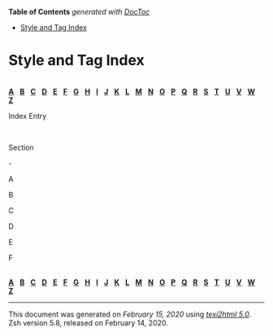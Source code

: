 <!-- START doctoc generated TOC please keep comment here to allow auto update -->
<!-- DON'T EDIT THIS SECTION, INSTEAD RE-RUN doctoc TO UPDATE -->
**Table of Contents**  *generated with [DocToc](https://github.com/thlorenz/doctoc)*

- [Style and Tag Index](#style-and-tag-index)

<!-- END doctoc generated TOC please keep comment here to allow auto update -->

<span id="Style-and-Tag-Index"></span>
<span id="Style-and-Tag-Index-1"></span>

# Style and Tag Index

   
[**A**](#Style-and-Tag-Index-1_ky_letter-A)  
[**B**](#Style-and-Tag-Index-1_ky_letter-B)  
[**C**](#Style-and-Tag-Index-1_ky_letter-C)  
[**D**](#Style-and-Tag-Index-1_ky_letter-D)  
[**E**](#Style-and-Tag-Index-1_ky_letter-E)  
[**F**](#Style-and-Tag-Index-1_ky_letter-F)  
[**G**](zsh_18.html#index_split-17_ky_letter-G)  
[**H**](zsh_18.html#index_split-17_ky_letter-H)  
[**I**](zsh_18.html#index_split-17_ky_letter-I)  
[**J**](zsh_18.html#index_split-17_ky_letter-J)  
[**K**](zsh_18.html#index_split-17_ky_letter-K)  
[**L**](zsh_18.html#index_split-17_ky_letter-L)  
[**M**](zsh_18.html#index_split-17_ky_letter-M)  
[**N**](zsh_18.html#index_split-17_ky_letter-N)  
[**O**](zsh_18.html#index_split-17_ky_letter-O)  
[**P**](zsh_18.html#index_split-17_ky_letter-P)  
[**Q**](zsh_19.html#index_split-18_ky_letter-Q)  
[**R**](zsh_19.html#index_split-18_ky_letter-R)  
[**S**](zsh_19.html#index_split-18_ky_letter-S)  
[**T**](zsh_19.html#index_split-18_ky_letter-T)  
[**U**](zsh_19.html#index_split-18_ky_letter-U)  
[**V**](zsh_19.html#index_split-18_ky_letter-V)  
[**W**](zsh_19.html#index_split-18_ky_letter-W)  
[**Z**](zsh_19.html#index_split-18_ky_letter-Z)  

Index Entry

 

Section

<span id="Style-and-Tag-Index-1_ky_symbol-1">-</span>

<span id="Style-and-Tag-Index-1_ky_letter-A">A</span>

<span id="Style-and-Tag-Index-1_ky_letter-B">B</span>

<span id="Style-and-Tag-Index-1_ky_letter-C">C</span>

<span id="Style-and-Tag-Index-1_ky_letter-D">D</span>

<span id="Style-and-Tag-Index-1_ky_letter-E">E</span>

<span id="Style-and-Tag-Index-1_ky_letter-F">F</span>

   
[**A**](#Style-and-Tag-Index-1_ky_letter-A)  
[**B**](#Style-and-Tag-Index-1_ky_letter-B)  
[**C**](#Style-and-Tag-Index-1_ky_letter-C)  
[**D**](#Style-and-Tag-Index-1_ky_letter-D)  
[**E**](#Style-and-Tag-Index-1_ky_letter-E)  
[**F**](#Style-and-Tag-Index-1_ky_letter-F)  
[**G**](zsh_18.html#index_split-17_ky_letter-G)  
[**H**](zsh_18.html#index_split-17_ky_letter-H)  
[**I**](zsh_18.html#index_split-17_ky_letter-I)  
[**J**](zsh_18.html#index_split-17_ky_letter-J)  
[**K**](zsh_18.html#index_split-17_ky_letter-K)  
[**L**](zsh_18.html#index_split-17_ky_letter-L)  
[**M**](zsh_18.html#index_split-17_ky_letter-M)  
[**N**](zsh_18.html#index_split-17_ky_letter-N)  
[**O**](zsh_18.html#index_split-17_ky_letter-O)  
[**P**](zsh_18.html#index_split-17_ky_letter-P)  
[**Q**](zsh_19.html#index_split-18_ky_letter-Q)  
[**R**](zsh_19.html#index_split-18_ky_letter-R)  
[**S**](zsh_19.html#index_split-18_ky_letter-S)  
[**T**](zsh_19.html#index_split-18_ky_letter-T)  
[**U**](zsh_19.html#index_split-18_ky_letter-U)  
[**V**](zsh_19.html#index_split-18_ky_letter-V)  
[**W**](zsh_19.html#index_split-18_ky_letter-W)  
[**Z**](zsh_19.html#index_split-18_ky_letter-Z)  

-----

This document was generated on *February 15, 2020* using
[*texi2html 5.0*](http://www.nongnu.org/texi2html/).  
Zsh version 5.8, released on February 14, 2020.
